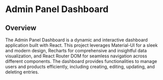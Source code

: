 # Admin Panel Dashboard
## Overview
The Admin Panel Dashboard is a dynamic and interactive dashboard application built with React. This project leverages Material-UI for a sleek and modern design, Recharts for comprehensive and insightful data visualization, and React Router DOM for seamless navigation across different components. The dashboard provides functionalities to manage users and products efficiently, including creating, editing, updating, and deleting entries.
